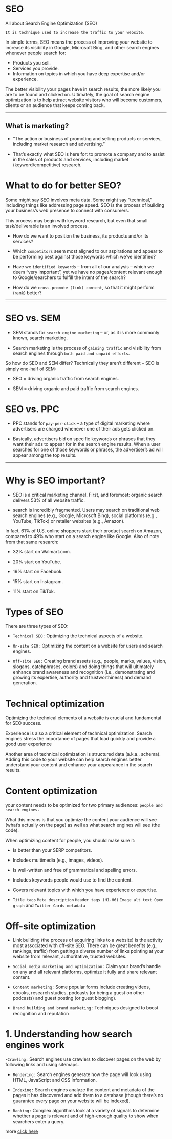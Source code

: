 # SEO
All about Search Engine Optimization (SEO)

`It is technique used to increase the traffic to your website.`

In simple terms, SEO means the process of improving your website to increase its visibility in Google, Microsoft Bing, and other search engines whenever people search for:

- Products you sell.
- Services you provide.
- Information on topics in which you have deep expertise and/or experience.

The better visibility your pages have in search results, the more likely you are to be found and clicked on. Ultimately, the goal of search engine optimization is to help attract website visitors who will become customers, clients or an audience that keeps coming back.

<hr>

## What is marketing?

- “The action or business of promoting and selling products or services, including market research and advertising.” 

- That’s exactly what SEO is here for: to promote a company and to assist in the sales of products and services, including market (keyword/competitive) research.

# What to do for better SEO?

Some might say SEO involves meta data. Some might say “technical,” including things like addressing page speed. SEO is the process of building your business’s web presence to connect with consumers.

This process may begin with keyword research, but even that small task/deliverable is an involved process. 

- How do we want to position the business, its products and/or its services? 

- Which `competitors` seem most aligned to our aspirations and appear to be performing best against those keywords which we’ve identified? 

- Have we `identified keywords` – from all of our analysis – which we deem “very important”, yet we have no pages/content relevant enough to Google/searchers to fulfill the intent of the search? 

- How do we `cross-promote (link) content`, so that it might perform (rank) better?

<hr>

# SEO vs. SEM

* SEM stands for `search engine marketing` – or, as it is more commonly known, search marketing. 

* Search marketing is the process of `gaining traffic` and visibility from search engines through `both paid and unpaid efforts`.

So how do SEO and SEM differ? Technically they aren’t different – SEO is simply one-half of SEM:

- SEO = driving organic traffic from search engines. 

- SEM = driving organic and paid traffic from search engines. 

# SEO vs. PPC

- PPC stands for `pay-per-click` – a type of digital marketing where advertisers are charged whenever one of their ads gets clicked on.

- Basically, advertisers bid on specific keywords or phrases that they want their ads to appear for in the search engine results. When a user searches for one of those keywords or phrases, the advertiser’s ad will appear among the top results.

<hr>

# Why is SEO important?

- SEO is a critical marketing channel. First, and foremost: organic search delivers 53% of all website traffic.

- search is incredibly fragmented. Users may search on traditional web search engines (e.g., Google, Microsoft Bing), social platforms (e.g., YouTube, TikTok) or retailer websites (e.g., Amazon). 

In fact, 61% of U.S. online shoppers start their product search on Amazon, compared to 49% who start on a search engine like Google. Also of note from that same research: 

* 32% start on Walmart.com.

* 20% start on YouTube.

* 19% start on Facebook.

* 15% start on Instagram.

* 11% start on TikTok.

# Types of SEO

There are three types of SEO:

* `Technical SEO:` Optimizing the technical aspects of a website.

* `On-site SEO:` Optimizing the content on a website for users and search engines.

* `Off-site SEO:` Creating brand assets (e.g., ​​people, marks, values, vision, slogans, catchphrases, colors) and doing things that will ultimately enhance brand awareness and recognition (i.e., demonstrating and growing its expertise, authority and trustworthiness) and demand generation.

# Technical optimization

Optimizing the technical elements of a website is crucial and fundamental for SEO success. 

Experience is also a critical element of technical optimization. Search engines stress the importance of pages that load quickly and provide a good user experience

Another area of technical optimization is structured data (a.k.a., schema). Adding this code to your website can help search engines better understand your content and enhance your appearance in the search results. 

# Content optimization

your content needs to be optimized for two primary audiences: `people and search engines.`

What this means is that you optimize the content your audience will see (what’s actually on the page) as well as what search engines will see (the code).

When optimizing content for people, you should make sure it:

- Is better than your SERP competitors.

- Includes multimedia (e.g., images, videos).

- Is well-written and free of grammatical and spelling errors.

- Includes keywords people would use to find the content.

- Covers relevant topics with which you have experience or expertise.

- `Title tags` `Meta description` `Header tags (H1-H6)` `Image alt text Open graph` and `Twitter Cards metadata`

# Off-site optimization

- Link building (the process of acquiring links to a website) is the activity most associated with off-site SEO. There can be great benefits (e.g., rankings, traffic) from getting a diverse number of links pointing at your website from relevant, authoritative, trusted websites.

- `Social media marketing and optimization:` Claim your brand’s handle on any and all relevant platforms, optimize it fully and share relevant content. 

- `Content marketing:` Some popular forms include creating videos, ebooks, research studies, podcasts (or being a guest on other podcasts) and guest posting (or guest blogging).

- `Brand building and brand marketing:` Techniques designed to boost recognition and reputation


# 1. Understanding how search engines work

-`Crawling:` Search engines use crawlers to discover pages on the web by following links and using sitemaps.

- `Rendering:` Search engines generate how the page will look using HTML, JavaScript and CSS information.

- `Indexing:` Search engines analyze the content and metadata of the pages it has discovered and add them to a database (though there’s no guarantee every page on your website will be indexed).

- `Ranking:` Complex algorithms look at a variety of signals to determine whether a page is relevant and of high-enough quality to show when searchers enter a query.

more [click here](https://searchengineland.com/guide/what-is-seo)
